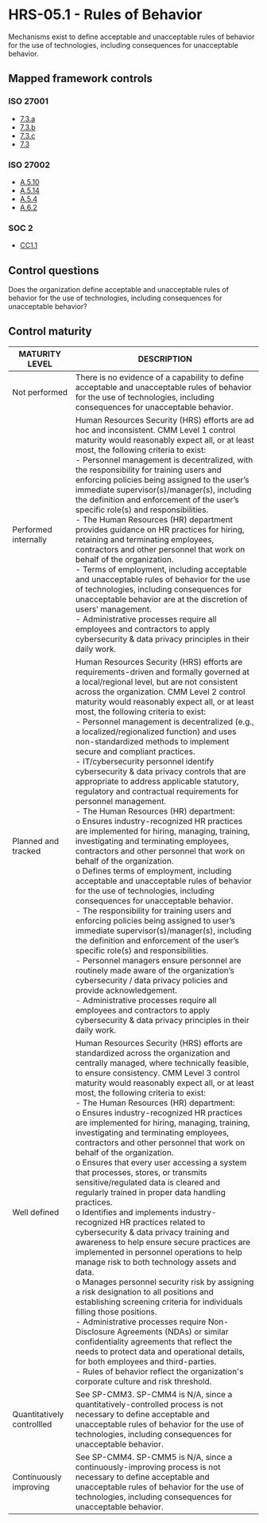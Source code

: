 # HRS-05.1 - Rules of Behavior
Mechanisms exist to define acceptable and unacceptable rules of behavior for the use of technologies, including consequences for unacceptable behavior.
## Mapped framework controls
### ISO 27001
- [7.3.a](../iso27001/7.md#73a)
- [7.3.b](../iso27001/7.md#73b)
- [7.3.c](../iso27001/7.md#73c)
- [7.3](../iso27001/7.md#73)
### ISO 27002
- [A.5.10](../iso27002/a-5.md#a510)
- [A.5.14](../iso27002/a-5.md#a514)
- [A.5.4](../iso27002/a-5.md#a54)
- [A.6.2](../iso27002/a-6.md#a62)
### SOC 2
- [CC1.1](../soc2/cc11.md)
## Control questions
Does the organization define acceptable and unacceptable rules of behavior for the use of technologies, including consequences for unacceptable behavior?
## Control maturity
|       MATURITY LEVEL       |                                                                                                                                                                                                                                                                                                                                                                                                                                                                                                                                                                                                                                                                                                                                                                                                         DESCRIPTION                                                                                                                                                                                                                                                                                                                                                                                                                                                                                                                                                                                                                                                                                                                                                                                                         |
|----------------------------|-----------------------------------------------------------------------------------------------------------------------------------------------------------------------------------------------------------------------------------------------------------------------------------------------------------------------------------------------------------------------------------------------------------------------------------------------------------------------------------------------------------------------------------------------------------------------------------------------------------------------------------------------------------------------------------------------------------------------------------------------------------------------------------------------------------------------------------------------------------------------------------------------------------------------------------------------------------------------------------------------------------------------------------------------------------------------------------------------------------------------------------------------------------------------------------------------------------------------------------------------------------------------------------------------------------------------------------------------------------------------------------------------------------------------------------------------------------------------------------------------------------------------------------------------------------------------------------------------------------------------------|
| Not performed              | There is no evidence of a capability to define acceptable and unacceptable rules of behavior for the use of technologies, including consequences for unacceptable behavior.                                                                                                                                                                                                                                                                                                                                                                                                                                                                                                                                                                                                                                                                                                                                                                                                                                                                                                                                                                                                                                                                                                                                                                                                                                                                                                                                                                                                                                                 |
| Performed internally       | Human Resources Security (HRS) efforts are ad hoc and inconsistent. CMM Level 1 control maturity would reasonably expect all, or at least most, the following criteria to exist:<br>- Personnel management is decentralized, with the responsibility for training users and enforcing policies being assigned to the user’s immediate supervisor(s)/manager(s), including the definition and enforcement of the user’s specific role(s) and responsibilities.<br>- The Human Resources (HR) department provides guidance on HR practices for hiring, retaining and terminating employees, contractors and other personnel that work on behalf of the organization.<br>- Terms of employment, including acceptable and unacceptable rules of behavior for the use of technologies, including consequences for unacceptable behavior are at the discretion of users’ management.<br>- Administrative processes require all employees and contractors to apply cybersecurity & data privacy principles in their daily work.                                                                                                                                                                                                                                                                                                                                                                                                                                                                                                                                                                                                    |
| Planned and tracked        | Human Resources Security (HRS) efforts are requirements-driven and formally governed at a local/regional level, but are not consistent across the organization. CMM Level 2 control maturity would reasonably expect all, or at least most, the following criteria to exist:<br>- Personnel management is decentralized (e.g., a localized/regionalized function) and uses non-standardized methods to implement secure and compliant practices.<br>- IT/cybersecurity personnel identify cybersecurity & data privacy controls that are appropriate to address applicable statutory, regulatory and contractual requirements for personnel management. <br>- The Human Resources (HR) department:<br>o	Ensures industry-recognized HR practices are implemented for hiring, managing, training, investigating and terminating employees, contractors and other personnel that work on behalf of the organization.<br>o	Defines terms of employment, including acceptable and unacceptable rules of behavior for the use of technologies, including consequences for unacceptable behavior.<br>- The responsibility for training users and enforcing policies being assigned to user’s immediate supervisor(s)/manager(s), including the definition and enforcement of the user’s specific role(s) and responsibilities.<br>- Personnel managers ensure personnel are routinely made aware of the organization’s cybersecurity / data privacy policies and provide acknowledgement.<br>- Administrative processes require all employees and contractors to apply cybersecurity & data privacy principles in their daily work. |
| Well defined               | Human Resources Security (HRS) efforts are standardized across the organization and centrally managed, where technically feasible, to ensure consistency. CMM Level 3 control maturity would reasonably expect all, or at least most, the following criteria to exist:<br>- The Human Resources (HR) department:<br>o	Ensures industry-recognized HR practices are implemented for hiring, managing, training, investigating and terminating employees, contractors and other personnel that work on behalf of the organization.<br>o	Ensures that every user accessing a system that processes, stores, or transmits sensitive/regulated data is cleared and regularly trained in proper data handling practices. <br>o	Identifies and implements industry-recognized HR practices related to cybersecurity & data privacy training and awareness to help ensure secure practices are implemented in personnel operations to help manage risk to both technology assets and data.<br>o	Manages personnel security risk by assigning a risk designation to all positions and establishing screening criteria for individuals filling those positions.<br>- Administrative processes require Non-Disclosure Agreements (NDAs) or similar confidentiality agreements that reflect the needs to protect data and operational details, for both employees and third-parties.<br>- Rules of behavior reflect the organization's corporate culture and risk threshold.                                                                                                                                                                |
| Quantitatively controllled | See SP-CMM3. SP-CMM4 is N/A, since a quantitatively-controlled process is not necessary to define acceptable and unacceptable rules of behavior for the use of technologies, including consequences for unacceptable behavior.                                                                                                                                                                                                                                                                                                                                                                                                                                                                                                                                                                                                                                                                                                                                                                                                                                                                                                                                                                                                                                                                                                                                                                                                                                                                                                                                                                                              |
| Continuously improving     | See SP-CMM4. SP-CMM5 is N/A, since a continuously-improving process is not necessary to define acceptable and unacceptable rules of behavior for the use of technologies, including consequences for unacceptable behavior.                                                                                                                                                                                                                                                                                                                                                                                                                                                                                                                                                                                                                                                                                                                                                                                                                                                                                                                                                                                                                                                                                                                                                                                                                                                                                                                                                                                                 |
